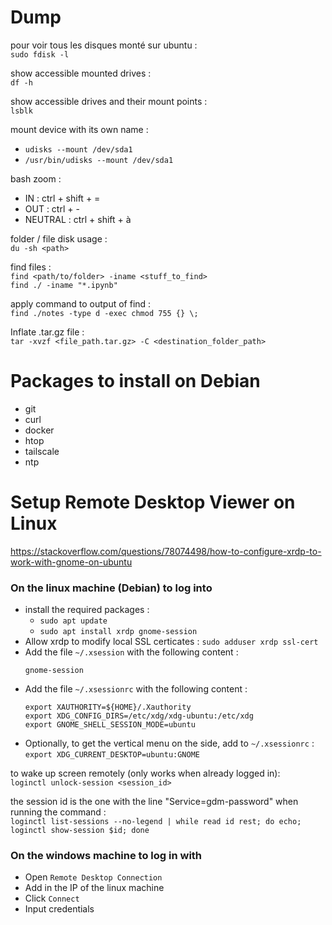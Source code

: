 # Dump

pour voir tous les disques monté sur ubuntu :<br>
`sudo fdisk -l`

show accessible mounted drives :<br>
`df -h`

show accessible drives and their mount points :<br>
`lsblk`

mount device with its own name :
- `udisks --mount /dev/sda1`
- `/usr/bin/udisks --mount /dev/sda1`

bash zoom :
- IN : ctrl + shift + =
- OUT : ctrl + -
- NEUTRAL : ctrl + shift + à

folder / file disk usage :<br>
`du -sh <path>`

find files :<br>
`find <path/to/folder> -iname <stuff_to_find>`<br>
`find ./ -iname "*.ipynb"`

apply command to output of find :<br>
`find ./notes -type d -exec chmod 755 {} \;`

Inflate .tar.gz file :<br>
`tar -xvzf <file_path.tar.gz> -C <destination_folder_path>`

# Packages to install on Debian

- git
- curl
- docker
- htop
- tailscale
- ntp

# Setup Remote Desktop Viewer on Linux

https://stackoverflow.com/questions/78074498/how-to-configure-xrdp-to-work-with-gnome-on-ubuntu

### On the linux machine (Debian) to log into

- install the required packages :
	- `sudo apt update`
	- `sudo apt install xrdp gnome-session`
- Allow xrdp to modify local SSL certicates :
`sudo adduser xrdp ssl-cert`
- Add the file `~/.xsession` with the following content :
	```
	gnome-session
	```
- Add the file `~/.xsessionrc` with the following content :
	```
	export XAUTHORITY=${HOME}/.Xauthority
	export XDG_CONFIG_DIRS=/etc/xdg/xdg-ubuntu:/etc/xdg
	export GNOME_SHELL_SESSION_MODE=ubuntu
	```
- Optionally, to get the vertical menu on the side, add to `~/.xsessionrc` :<br>
`export XDG_CURRENT_DESKTOP=ubuntu:GNOME`

to wake up screen remotely (only works when already logged in):<br>
`loginctl unlock-session <session_id>`

the session id is the one with the line "Service=gdm-password" when running the command :<br>
`loginctl list-sessions --no-legend | while read id rest; do echo; loginctl show-session $id; done`

### On the windows machine to log in with

- Open `Remote Desktop Connection`
- Add in the IP of the linux machine
- Click `Connect`
- Input credentials
